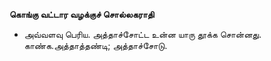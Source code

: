 **கொங்கு வட்டார வழக்குச் சொல்லகராதி**
- அவ்வளவு பெரிய. அத்தாச்சோட்ட உன்ன யாரு தூக்க சொன்னது. காண்க.அத்தாத்தண்டி; அத்தாச்சோடு.

